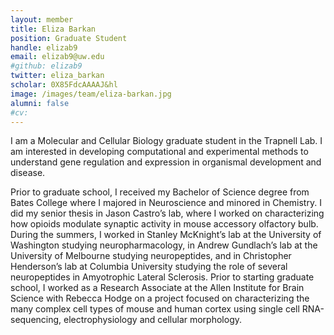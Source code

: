 ```yaml
---
layout: member
title: Eliza Barkan
position: Graduate Student
handle: elizab9
email: elizab9@uw.edu
#github: elizab9
twitter: eliza_barkan
scholar: 0X85FdcAAAAJ&hl
image: /images/team/eliza-barkan.jpg
alumni: false
#cv: 
---
```


I am a Molecular and Cellular Biology graduate student in the Trapnell Lab. I am interested in developing computational and experimental methods to understand gene regulation and expression in organismal development and disease.

Prior to graduate school, I received my Bachelor of Science degree from Bates College where I majored in Neuroscience and minored in Chemistry. I did my senior thesis in Jason Castro’s lab, where I worked on characterizing how opioids modulate synaptic activity in mouse accessory olfactory bulb. During the summers, I worked in Stanley McKnight’s lab at the University of Washington studying neuropharmacology, in Andrew Gundlach’s lab at the University of Melbourne studying neuropeptides, and in Christopher Henderson’s lab at Columbia University studying the role of several neuropeptides in Amyotrophic Lateral Sclerosis. Prior to starting graduate school, I worked as a Research Associate at the Allen Institute for Brain Science with Rebecca Hodge on a project focused on characterizing the many complex cell types of mouse and human cortex using single cell RNA-sequencing, electrophysiology and cellular morphology.
